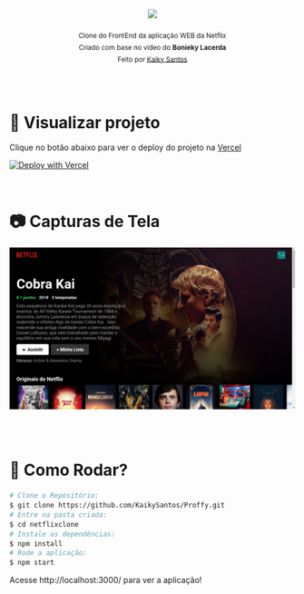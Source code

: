 <p align="center">
   <img src="https://upload.wikimedia.org/wikipedia/commons/thumb/0/08/Netflix_2015_logo.svg/250px-Netflix_2015_logo.svg.png" width="290"/>
</p>

<div align="center">
  <sub>
    Clone do FrontEnd da aplicação WEB da Netflix<br/>
    Criado com base no vídeo do <b>Bonieky Lacerda</b><br/>
    Feito por <a href="https://github.com/KaikySantos">Kaiky Santos</a>
  </sub>
</div>

<br/><br/>

# :eyes: Visualizar projeto

Clique no botão abaixo para ver o deploy do projeto na [Vercel](https://vercel.com)

[![Deploy with Vercel](https://vercel.com/button)](https://netflixclone-kohl.vercel.app/)

<br/>

# :camera: Capturas de Tela

<div>
   <img src="./img-readme/sc-web.png" width="700px">
</div>

<br/><br/>

# :construction_worker: Como Rodar?
```bash
# Clone o Repositório:
$ git clone https://github.com/KaikySantos/Proffy.git
# Entre na pasta criada:
$ cd netflixclone
# Instale as dependências:
$ npm install
# Rode a aplicação:
$ npm start
```
Acesse http://localhost:3000/ para ver a aplicação!

